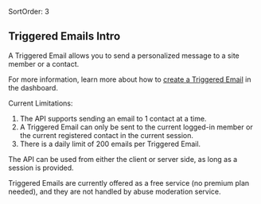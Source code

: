 SortOrder: 3
## Triggered Emails Intro

A Triggered Email allows you to send a personalized message to a site member or a contact.

For more information, learn more about how to [create a Triggered Email](https://support.wix.com/en/article/creating-a-triggered-email) in the dashboard.

Current Limitations:
1. The API supports sending an email to 1 contact at a time.
2. A Triggered Email can only be sent to the current logged-in member or the current registered contact in the current session.
3. There is a daily limit of 200 emails per Triggered Email.

The API can be used from either the client or server side, as long as a session is provided.

Triggered Emails are currently offered as a free service (no premium plan needed), and they are not handled by abuse moderation service.
